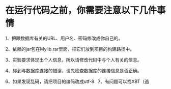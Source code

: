 # 在运行代码之前，你需要注意以下几件事情
1、把跟数据库有关的URL、用户名、密码修改成你自己的。

2、依赖的jar包在Mylib.rar里面，把它们放到项目的构建路径中。

3、实验要求体现出个人信息，所以请修改代码中与个人有关的信息。

4、碰到与数据库连接的错误，请先检查数据库的连接信息是否正确。

6、如果发现乱码，请把项目的编码改成utf-8
 
7、有问题可以找XBT（逃
